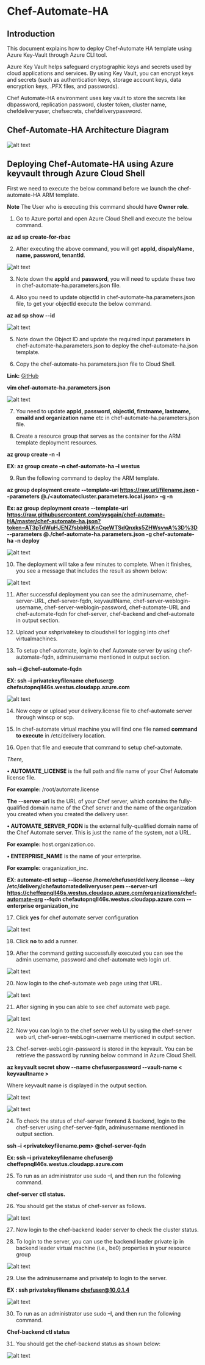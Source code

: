 # Chef-Automate-HA

## Introduction

This document explains how to deploy Chef-Automate HA template using Azure Key-Vault through Azure CLI tool.

Azure Key Vault helps safeguard cryptographic keys and secrets used by cloud applications and services. By using Key Vault, you can encrypt keys and secrets (such as authentication keys, storage account keys, data encryption keys, .PFX files, and passwords).

Chef Automate-HA environment uses key vault to store the secrets like dbpassword, replication password, cluster token, cluster name, chefdeliveryuser, chefsecrets, chefdeliverypassword.

## Chef-Automate-HA Architecture Diagram

![alt text](https://raw.githubusercontent.com/SrikalaRekapalli/chef-automate-ha/master/images/chef-automate-ha-architecture.png)

## Deploying Chef-Automate-HA using Azure keyvault through Azure Cloud Shell

First we need to execute the below command before we launch the chef-automate-HA ARM template.

**Note**  The User who is executing this command should have **Owner role**.

1. Go to Azure portal and open Azure Cloud Shell and execute the below command.

**az ad sp create-for-rbac**

2.	After executing the above command, you will get **appId, dispalyName, name, password, tenantId**.

![alt text](https://raw.githubusercontent.com/SrikalaRekapalli/chef-automate-ha/master/images/1.png)

3.	Note down the **appId** and **password**, you will need to update these two in chef-automate-ha.parameters.json file.

4.	Also you need to update objectId in chef-automate-ha.parameters.json file, to get your objectId execute the below command.

**az ad sp show --id <appId>**

![alt text](https://raw.githubusercontent.com/SrikalaRekapalli/chef-automate-ha/master/images/2.png)

5.	Note down the Object ID and update the required input parameters in chef-automate-ha.parameters.json to deploy the chef-automate-ha.json template.

6.	Copy the chef-automate-ha.parameters.json file to Cloud Shell.

**Link:** [GitHub](https://raw.githubusercontent.com/sysgain/chef-automate-HA/chef-ha-staging/chef-automate-ha.parameters.json?token=AT3pTZMOnKgsXY707BtfECCqeFKNX9tWks5ZL_BYwA%3D%3D)

**vim chef-automate-ha.parameters.json**

![alt text](https://raw.githubusercontent.com/SrikalaRekapalli/chef-automate-ha/master/images/3.png)

7.	You need to update **appId, password, objectId, firstname, lastname, emaild and organization name** etc in chef-automate-ha.parameters.json file.

8.	Create a resource group that serves as the container for the ARM template deployment resources.

**az group create -n <RGNAME> -l <LOCATION>**

**EX: az group create –n chef-automate-ha –l westus**

9.	Run the following command to deploy the ARM template.

**az group deployment create --template-uri <https://raw.url/filename.json> --parameters @./<automatecluster.parameters.local.json> -g <RG Name> -n <deploymentName>**

**Ex: az group deployment create --template-uri https://raw.githubusercontent.com/sysgain/chef-automate-HA/master/chef-automate-ha.json?token=AT3pTdWuHJENZfsbbl6LKnCqeWTSdQnxks5ZHWsvwA%3D%3D --parameters @./chef-automate-ha.parameters.json -g chef-automate-ha -n deploy**

![alt text](https://raw.githubusercontent.com/SrikalaRekapalli/chef-automate-ha/master/images/4.png)

10.	The deployment will take a few minutes to complete. When it finishes, you see a message that includes the result as shown below:

![alt text](https://raw.githubusercontent.com/SrikalaRekapalli/chef-automate-ha/master/images/5.png)
 
11.	After successful deployment you can see the adminusername, chef-server-URL, chef-server-fqdn, keyvaultName, chef-server-weblogin-username, chef-server-weblogin-password, chef-automate-URL and chef-automate-fqdn for chef-server, chef-backend and chef-automate in output section.

12.	Upload your sshprivatekey to cloudshell for logging into chef virtualmachines.

13.	To setup chef-automate, login to chef Automate server by using chef-automate-fqdn, adminusername mentioned in output section.

**ssh –i <privatekeyfilename> <username>@chef-automate-fqdn**

**EX: ssh –i privatekeyfilename chefuser@ chefautopnqll46s.westus.cloudapp.azure.com**

![alt text](https://raw.githubusercontent.com/SrikalaRekapalli/chef-automate-ha/master/images/6.png)

14.	Now copy or upload your delivery.license file to chef-automate server through winscp or scp.

15.	In chef-automate virtual machine you will find one file named **command to execute** in /etc/delivery location.

16.	Open that file and execute that command to setup chef-automate.

*There,*

**•	AUTOMATE_LICENSE** is the full path and file name of your Chef Automate license file.

**For example:** /root/automate.license

**The --server-url** is the URL of your Chef server, which contains the fully-qualified domain name of the Chef server and the name of the organization you created when you created the delivery user.

**•	AUTOMATE_SERVER_FQDN** is the external fully-qualified domain name of the Chef Automate server. This is just the name of the system, not a URL.

**For example:** host.organization.co.

**•	ENTERPRISE_NAME** is the name of your enterprise.

**For example:** oraganization_inc.

**EX: automate-ctl setup --license /home/chefuser/delivery.license --key /etc/delivery/chefautomatedeliveryuser.pem --server-url https://cheffepnqll46s.westus.cloudapp.azure.com/organizations/chef-automate-org --fqdn chefautopnqll46s.westus.cloudapp.azure.com --enterprise organization_inc**

17.	Click **yes** for chef automate server configuration 

![alt text](https://raw.githubusercontent.com/SrikalaRekapalli/chef-automate-ha/master/images/7.png)

18.	Click **no** to add a runner.

19.	After the command getting successfully executed you can see the admin username, password and chef-automate web login url.

![alt text](https://raw.githubusercontent.com/SrikalaRekapalli/chef-automate-ha/master/images/8.png)

20.	Now login to the chef-automate web page using that URL.

![alt text](https://raw.githubusercontent.com/SrikalaRekapalli/chef-automate-ha/master/images/9.png)

21.	After signing in you can able to see chef automate web page.

![alt text](https://raw.githubusercontent.com/SrikalaRekapalli/chef-automate-ha/master/images/10.png)

22.	Now you can login to the chef server web UI by using the chef-server web url, chef-server-webLogin-username mentioned in output section.

23.	Chef-server-webLogin-password is stored in the keyvault. You can be retrieve the password by running below command in Azure Cloud Shell.

**az keyvault secret show --name chefuserpassword --vault-name < keyvaultname >**

Where keyvault name is displayed in the output section.

![alt text](https://raw.githubusercontent.com/SrikalaRekapalli/chef-automate-ha/master/images/11.png)

![alt text](https://raw.githubusercontent.com/SrikalaRekapalli/chef-automate-ha/master/images/12.png)

24.	To check the status of chef-server frontend & backend, login to the chef-server using chef-server-fqdn, adminusername mentioned in output section.

**ssh –i <privatekeyfilename.pem> <username>@chef-server-fqdn**

**Ex: ssh –i privatekeyfilename chefuser@ cheffepnqll46s.westus.cloudapp.azure.com**

25.	To run as an administrator use sudo –I, and then run the following command.

**chef-server ctl status.**

26.	You should get the status of chef-server as follows.

![alt text](https://raw.githubusercontent.com/SrikalaRekapalli/chef-automate-ha/master/images/13.png)

27.	Now login to the chef-backend leader server to check the cluster status.

28.	To login to the server, you can use the backend leader private ip in backend leader virtual machine (i.e., be0) properties in your resource group

![alt text](https://raw.githubusercontent.com/SrikalaRekapalli/chef-automate-ha/master/images/14.png)

29.	Use the adminusername and privateIp to login to the server.

**EX : ssh privatekeyfilename chefuser@10.0.1.4**

![alt text](https://raw.githubusercontent.com/SrikalaRekapalli/chef-automate-ha/master/images/15.png)

30.	To run as an administrator use sudo –I, and then run the following command.

**Chef-backend ctl status**

31.	You should get the chef-backend status as shown below:

![alt text](https://raw.githubusercontent.com/SrikalaRekapalli/chef-automate-ha/master/images/16.png)




